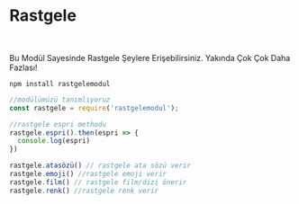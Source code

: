 # Rastgele 
&nbsp;

Bu Modül Sayesinde Rastgele Şeylere Erişebilirsiniz. Yakında Çok Çok Daha Fazlası!


```npm install rastgelemodul```

```js
//modülümüzü tanımlıyoruz
const rastgele = require('rastgelemodul');

//rastgele espri methodu
rastgele.espri().then(espri => {
  console.log(espri)
})

rastgele.atasözü() // rastgele ata sözü verir
rastgele.emoji() //rastgele emoji verir
rastgele.film() // rastgele film/dizi önerir
rastgele.renk() //rastgele renk verir
```
